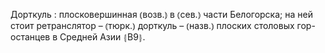 ---
---

Дорткуль
: плосковершинная ⦅возв.⦆ в ⦅сев.⦆ части Белогорска; на ней стоит ретранслятор – ⦅тюрк.⦆ дорткуль – ⦅назв.⦆ плоских столовых гор-останцев в Средней Азии ⦃В9⦄.

